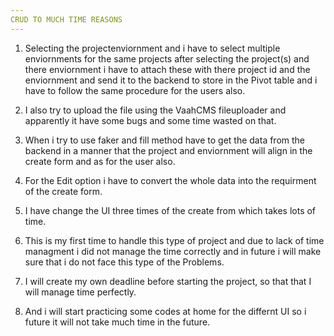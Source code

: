 ```yaml
---
CRUD TO MUCH TIME REASONS
---
```


1. Selecting the projectenviornment and i have to select multiple enviornments for the same projects
after selecting the project(s) and there enviornment i have to attach these with there project id and the
enviornment and send it to the backend to store in the Pivot table and i have to follow the same procedure for
the users also.


2. I also try to upload the file using the VaahCMS fileuploader and apparently it have some bugs and some time
wasted on that.

3. When i try to use faker and fill method  have to get the data from the backend in a manner that the project and enviornment will align in the create form and as for the user also.


4. For the Edit option i have to convert the whole data into the requirment of the create form.


5. I have change the UI three times of the create from  which takes lots of time.

6. This is my first time to handle this type of project and due to lack of time managment i did not manage the time correctly and in future i will make sure that i do not face this type of the Problems.

7. I will create my own deadline before starting the project, so that that I will manage time perfectly.

8. And i will start practicing some codes at home for the differnt UI so i future it will not take much time in the future.




